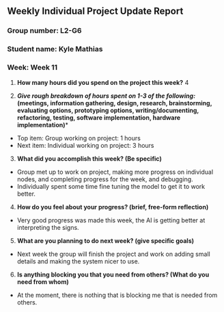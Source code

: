 ## Weekly Individual Project Update Report

### Group number: L2-G6

### Student name: Kyle Mathias

### Week: Week 11

1. **How many hours did you spend on the project this week?** 4

2. ***Give rough breakdown of hours spent on 1-3 of the following:* (meetings, information gathering, design, research, brainstorming, evaluating options, prototyping options, writing/documenting, refactoring, testing, software implementation, hardware implementation)***

- Top item: Group working on project: 1 hours
- Next item: Individual working on project: 3 hours

3. **What did you accomplish this week? (Be specific)**
- Group met up to work on project, making more progress on individual nodes, and completing progress for the week, and debugging.
- Individually spent some time fine tuning the model to get it to work better.

4. **How do you feel about your progress? (brief, free-form reflection)**
- Very good progress was made this week, the AI is getting better at interpreting the signs.

5. **What are you planning to do next week? (give specific goals)**
- Next week the group will finish the project and work on adding small details and making the system nicer to use.
  
6. **Is anything blocking you that you need from others? (What do you need from whom)**
- At the moment, there is nothing that is blocking me that is needed from others.
